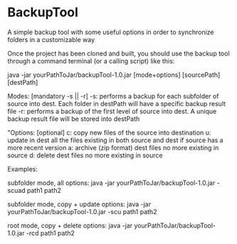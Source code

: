 # BackupTool
A simple backup tool with some useful options in order to synchronize folders in a customizable way

Once the project has been cloned and built, you should use the backup tool through a command terminal (or a calling script) like this:

java -jar yourPathToJar/backupTool-1.0.jar [mode+options] [sourcePath] [destPath]

Modes: [mandatory -s || -r] 
-s: performs a backup for each subfolder of source into dest. Each folder in destPath will have a specific backup result file 
-r: performs a backup of the first level of source into dest. A unique backup result file will be stored into destPath

"Options: [optional] 
c: copy new files of the source into destination 
u: update in dest all the files existing in both source and dest if source has a more recent version 
a: archive (zip format) dest files no more existing in source 
d: delete dest files no more existing in source

Examples:

subfolder mode, all options: java -jar yourPathToJar/backupTool-1.0.jar -scuad path1 path2

subfolder mode, copy + update options: java -jar yourPathToJar/backupTool-1.0.jar -scu path1 path2

root mode, copy + delete options: java -jar yourPathToJar/backupTool-1.0.jar -rcd path1 path2
